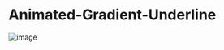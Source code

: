 # Animated-Gradient-Underline

![image](https://github.com/leopoldo-1/Animated-Gradient-Underline/assets/61714687/fb9c6d38-f257-427c-8c90-92ed18c89715)
